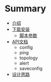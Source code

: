 # Summary

* [介绍](README.md)
* [下载安装](install.md)
  * [脚本参数](install/control.md)
* [API文档](api.md)
  * config
  * ping
  * topology
  * alert
  * saveconfig
* [设计思路](arch.md)

